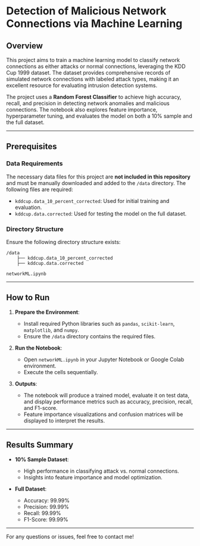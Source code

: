 # Detection of Malicious Network Connections via Machine Learning

## Overview

This project aims to train a machine learning model to classify network connections as either attacks or normal connections, leveraging the KDD Cup 1999 dataset. The dataset provides comprehensive records of simulated network connections with labeled attack types, making it an excellent resource for evaluating intrusion detection systems.

The project uses a **Random Forest Classifier** to achieve high accuracy, recall, and precision in detecting network anomalies and malicious connections. The notebook also explores feature importance, hyperparameter tuning, and evaluates the model on both a 10% sample and the full dataset.

---

## Prerequisites

### Data Requirements
The necessary data files for this project are **not included in this repository** and must be manually downloaded and added to the `/data` directory. The following files are required:

- `kddcup.data_10_percent_corrected`: Used for initial training and evaluation.
- `kddcup.data.corrected`: Used for testing the model on the full dataset.

### Directory Structure
Ensure the following directory structure exists:

```
/data 
    ├── kddcup.data_10_percent_corrected 
    ├── kddcup.data.corrected
    
networkML.ipynb
```


---

## How to Run

1. **Prepare the Environment**:
   - Install required Python libraries such as `pandas`, `scikit-learn`, `matplotlib`, and `numpy`.
   - Ensure the `/data` directory contains the required files.

2. **Run the Notebook**:
   - Open `networkML.ipynb` in your Jupyter Notebook or Google Colab environment.
   - Execute the cells sequentially.

3. **Outputs**:
   - The notebook will produce a trained model, evaluate it on test data, and display performance metrics such as accuracy, precision, recall, and F1-score.
   - Feature importance visualizations and confusion matrices will be displayed to interpret the results.

---

## Results Summary

- **10% Sample Dataset**:
  - High performance in classifying attack vs. normal connections.
  - Insights into feature importance and model optimization.

- **Full Dataset**:
  - Accuracy: 99.99%
  - Precision: 99.99%
  - Recall: 99.99%
  - F1-Score: 99.99%

---

For any questions or issues, feel free to contact me!
